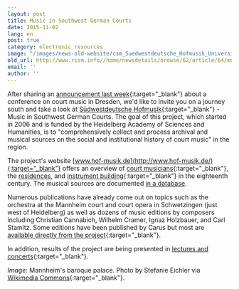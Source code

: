 ```yaml
---
layout: post
title: Music in Southwest German Courts
date: 2015-11-02
lang: en
post: true
category: electronic_resources
image: "/images/news-old-website/csm_Suedwestdeutsche_Hofmusik_Universitaet_Mannheim_Schloss_Ehrenhof_44e230d082.jpg"
old_url: http://www.rism.info//home/newsdetails/browse/62/article/64/music-in-southwest-german-courts.html
email: ''
author: ''
---
```


After sharing an [announcement last week](/events/2015/10/28/collecting-performing-exploring-dresdens.html){:target="_blank"} about a conference on court music in Dresden, we'd like to invite you on a journey south and take a look at [Südwestdeutsche Hofmusik](http://www.hof-musik.de/){:target="_blank"} - Music in Southwest German Courts. The goal of this project, which started in 2006 and is funded by the Heidelberg Academy of Sciences and Humanities, is to "comprehensively collect and process archival and musical sources on the social and institutional history of court music" in the region.

The project's website [www.hof-musik.de](http://www.hof-musik.de/){:target="_blank"} offers an overview of [court musicians](http://www.hof-musik.de/html/a_hofmusiker.html){:target="_blank"}, the [residences](http://www.hof-musik.de/html/residenzen.html "external-link-new-window"), and [instrument building](http://www.hof-musik.de/html/instrumentenbau.html){:target="_blank"} in the eighteenth century. The musical sources are documented [in a database](http://www.haw.uni-heidelberg.de/forschung/forschungsstellen/hofmusik/hofmusik-noten.de.html "external-link-new-window").

Numerous publications have already come out on topics such as the orchestra at the Mannheim court and court opera in Schwetzingen (just west of Heidelberg) as well as dozens of music editions by composers including Christian Cannabich, Wilhelm Cramer, Ignaz Holzbauer, and Carl Stamitz. Some editions have been published by Carus but most are [available directly from the project](http://www.hof-musik.de/html/notenausgaben.html){:target="_blank"}.

In addition, results of the project are being presented in [lectures and concerts](http://www.hof-musik.de/html/archiv.html){:target="_blank"}.

_Image_: Mannheim's baroque palace. Photo by Stefanie Eichler via [Wikimedia Commons](https://commons.wikimedia.org/wiki/File:Universitaet_Mannheim_Schloss_Ehrenhof.jpg){:target="_blank"}.


